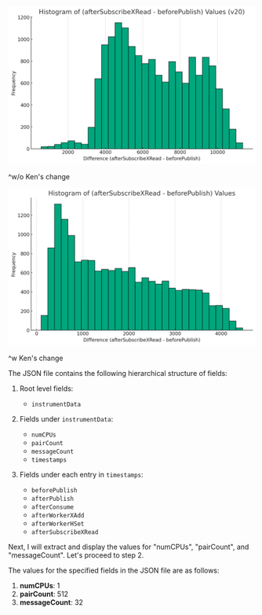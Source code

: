 ![img.png](img.png)

^w/o Ken's change

![img_1.png](img_1.png)

^w Ken's change

The JSON file contains the following hierarchical structure of fields:

1. Root level fields:
    - `instrumentData`

2. Fields under `instrumentData`:
    - `numCPUs`
    - `pairCount`
    - `messageCount`
    - `timestamps`

3. Fields under each entry in `timestamps`:
    - `beforePublish`
    - `afterPublish`
    - `afterConsume`
    - `afterWorkerXAdd`
    - `afterWorkerHSet`
    - `afterSubscribeXRead`

Next, I will extract and display the values for "numCPUs", "pairCount", and "messageCount". Let's proceed to step 2.

The values for the specified fields in the JSON file are as follows:

1. **numCPUs**: 1
2. **pairCount**: 512
3. **messageCount**: 32
